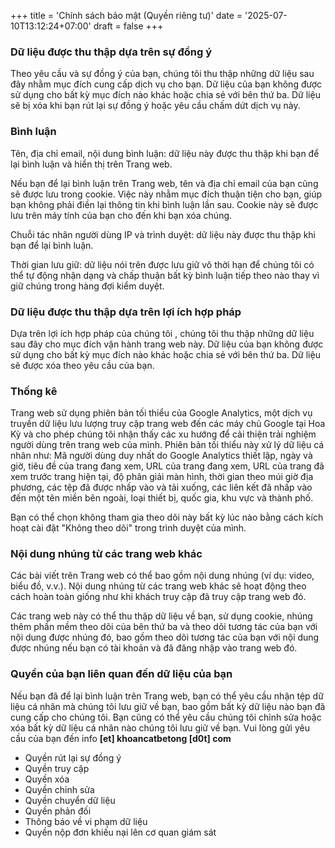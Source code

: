 +++
title = 'Chính sách bảo mật (Quyền riêng tư)'
date = '2025-07-10T13:12:24+07:00'
draft = false
+++
### Dữ liệu được thu thập dựa trên sự đồng ý
Theo yêu cầu và sự đồng ý của bạn, chúng tôi thu thập những dữ liệu sau đây nhằm mục đích cung cấp dịch vụ cho bạn. Dữ liệu của bạn không được sử dụng cho bất kỳ mục đích nào khác hoặc chia sẻ với bên thứ ba. Dữ liệu sẽ bị xóa khi bạn rút lại sự đồng ý hoặc yêu cầu chấm dứt dịch vụ này.

### Bình luận
Tên, địa chỉ email, nội dung bình luận: dữ liệu này được thu thập khi bạn để lại bình luận và hiển thị trên Trang web.

Nếu bạn để lại bình luận trên Trang web, tên và địa chỉ email của bạn cũng sẽ được lưu trong cookie. Việc này nhằm mục đích thuận tiện cho bạn, giúp bạn không phải điền lại thông tin khi bình luận lần sau. Cookie này sẽ được lưu trên máy tính của bạn cho đến khi bạn xóa chúng.

Chuỗi tác nhân người dùng IP và trình duyệt: dữ liệu này được thu thập khi bạn để lại bình luận.

Thời gian lưu giữ: dữ liệu nói trên được lưu giữ vô thời hạn để chúng tôi có thể tự động nhận dạng và chấp thuận bất kỳ bình luận tiếp theo nào thay vì giữ chúng trong hàng đợi kiểm duyệt.

### Dữ liệu được thu thập dựa trên lợi ích hợp pháp
Dựa trên lợi ích hợp pháp của chúng tôi , chúng tôi thu thập những dữ liệu sau đây cho mục đích vận hành trang web này. Dữ liệu của bạn không được sử dụng cho bất kỳ mục đích nào khác hoặc chia sẻ với bên thứ ba. Dữ liệu sẽ được xóa theo yêu cầu của bạn.

### Thống kê
Trang web sử dụng phiên bản tối thiểu của Google Analytics, một dịch vụ truyền dữ liệu lưu lượng truy cập trang web đến các máy chủ Google tại Hoa Kỳ và cho phép chúng tôi nhận thấy các xu hướng để cải thiện trải nghiệm người dùng trên trang web của mình. Phiên bản tối thiểu này xử lý dữ liệu cá nhân như: Mã người dùng duy nhất do Google Analytics thiết lập, ngày và giờ, tiêu đề của trang đang xem, URL của trang đang xem, URL của trang đã xem trước trang hiện tại, độ phân giải màn hình, thời gian theo múi giờ địa phương, các tệp đã được nhấp vào và tải xuống, các liên kết đã nhấp vào đến một tên miền bên ngoài, loại thiết bị, quốc gia, khu vực và thành phố.

Bạn có thể chọn không tham gia theo dõi này bất kỳ lúc nào bằng cách kích hoạt cài đặt "Không theo dõi" trong trình duyệt của mình.

### Nội dung nhúng từ các trang web khác
Các bài viết trên Trang web có thể bao gồm nội dung nhúng (ví dụ: video, biểu đồ, v.v.). Nội dung nhúng từ các trang web khác sẽ hoạt động theo cách hoàn toàn giống như khi khách truy cập đã truy cập trang web đó.

Các trang web này có thể thu thập dữ liệu về bạn, sử dụng cookie, nhúng thêm phần mềm theo dõi của bên thứ ba và theo dõi tương tác của bạn với nội dung được nhúng đó, bao gồm theo dõi tương tác của bạn với nội dung được nhúng nếu bạn có tài khoản và đã đăng nhập vào trang web đó.

### Quyền của bạn liên quan đến dữ liệu của bạn
Nếu bạn đã để lại bình luận trên Trang web, bạn có thể yêu cầu nhận tệp dữ liệu cá nhân mà chúng tôi lưu giữ về bạn, bao gồm bất kỳ dữ liệu nào bạn đã cung cấp cho chúng tôi. Bạn cũng có thể yêu cầu chúng tôi chỉnh sửa hoặc xóa bất kỳ dữ liệu cá nhân nào chúng tôi lưu giữ về bạn. Vui lòng gửi yêu cầu của bạn đến info **[et] khoancatbetong [d0t] com**

- Quyền rút lại sự đồng ý
- Quyền truy cập
- Quyền xóa
- Quyền chỉnh sửa
- Quyền chuyển dữ liệu
- Quyền phản đối
- Thông báo về vi phạm dữ liệu
- Quyền nộp đơn khiếu nại lên cơ quan giám sát

